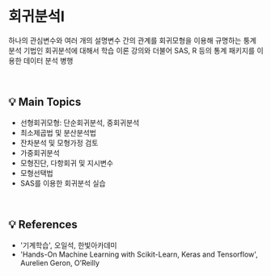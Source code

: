 # 회귀분석I
하나의 관심변수와 여러 개의 설명변수 간의 관계를 회귀모형을 이용해 규명하는 퉁계 분석 기법인 회귀분석에 대해서 학습
이론 강의와 더불어 SAS, R 등의 통계 패키지를 이용한 데이터 분석 병행

<br>

## 💡 Main Topics
- 선형회귀모형: 단순회귀분석, 중회귀분석
- 최소제곱법 및 분산분석법
- 잔차분석 및 모형가정 검토
- 가중회귀분석
- 모형진단, 다항회귀 및 지시변수
- 모형선택법
- SAS를 이용한 회귀분석 실습
<br>

## 💡 References
- '기계학습', 오일석, 한빛아카데미
- 'Hands-On Machine Learning with Scikit-Learn, Keras and Tensorflow', Aurelien Geron, O’Reilly
